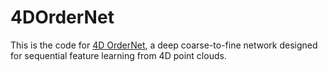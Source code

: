 # 4DOrderNet
This is the code for [4D OrderNet](https://openaccess.thecvf.com/content/WACV2021/papers/Wang_Self-Supervised_4D_Spatio-Temporal_Feature_Learning_via_Order_Prediction_of_Sequential_WACV_2021_paper.pdf), a deep coarse-to-fine network designed for sequential feature learning from 4D point clouds.
